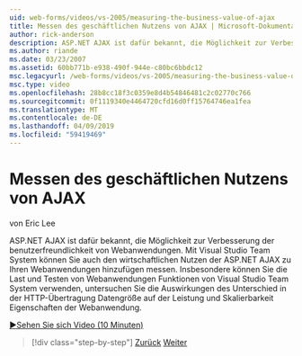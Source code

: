 ```yaml
---
uid: web-forms/videos/vs-2005/measuring-the-business-value-of-ajax
title: Messen des geschäftlichen Nutzens von AJAX | Microsoft-Dokumentation
author: rick-anderson
description: ASP.NET AJAX ist dafür bekannt, die Möglichkeit zur Verbesserung der benutzerfreundlichkeit von Webanwendungen. Mit Visual Studio Team System können Sie auch die Busine messen...
ms.author: riande
ms.date: 03/23/2007
ms.assetid: 60bb771b-e938-490f-944e-c80bc6bbdc12
msc.legacyurl: /web-forms/videos/vs-2005/measuring-the-business-value-of-ajax
msc.type: video
ms.openlocfilehash: 28b8cc18f3c0359e8d4b54846481c2c02770c766
ms.sourcegitcommit: 0f1119340e4464720cfd16d0ff15764746ea1fea
ms.translationtype: MT
ms.contentlocale: de-DE
ms.lasthandoff: 04/09/2019
ms.locfileid: "59419469"
---
```

# <a name="measuring-the-business-value-of-ajax"></a>Messen des geschäftlichen Nutzens von AJAX

von Eric Lee

ASP.NET AJAX ist dafür bekannt, die Möglichkeit zur Verbesserung der benutzerfreundlichkeit von Webanwendungen. Mit Visual Studio Team System können Sie auch den wirtschaftlichen Nutzen der ASP.NET AJAX zu Ihren Webanwendungen hinzufügen messen. Insbesondere können Sie die Last und Testen von Webanwendungen Funktionen von Visual Studio Team System verwenden, untersuchen Sie die Auswirkungen des Unterschied in der HTTP-Übertragung Datengröße auf der Leistung und Skalierbarkeit Eigenschaften der Webanwendung.

[&#9654;Sehen Sie sich Video (10 Minuten)](https://channel9.msdn.com/Blogs/ASP-NET-Site-Videos/measuring-the-business-value-of-ajax)

> [!div class="step-by-step"]
> [Zurück](introduction-to-managing-and-running-tests-with-team-system.md)
> [Weiter](code-coverage-of-automated-tests.md)
